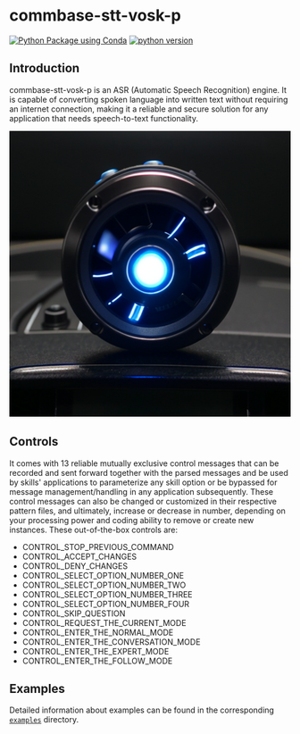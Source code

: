 # commbase-stt-vosk-p

[![Python Package using Conda](https://github.com/mydroidandi/commbase/actions/workflows/python-package-conda.yml/badge.svg)](https://github.com/mydroidandi/commbase/actions/workflows/python-package-conda.yml)
[![python version](https://img.shields.io/badge/python-3.10%20%7C%203.11-blue)](https://img.shields.io/badge/python-3.10%20%7C%203.11-blue)

## Introduction

commbase-stt-vosk-p is an ASR (Automatic Speech Recognition) engine. It is capable of converting spoken language into written text without requiring an internet connection, making it a reliable and secure solution for any application that needs speech-to-text functionality.

<img alt="commbase-stt-vosk-p" src="commbase-stt-vosk-p.jpg?raw=true" width="512" height="512" />

## Controls

It comes with 13 reliable mutually exclusive control messages that can be recorded and sent forward together with the parsed messages and be used by skills' applications to parameterize any skill option or be bypassed for message management/handling in any application subsequently. These control messages can also be changed or customized in their respective pattern files, and ultimately, increase or decrease in number, depending on your processing power and coding ability to remove or create new instances. These out-of-the-box controls are:

* CONTROL_STOP_PREVIOUS_COMMAND
* CONTROL_ACCEPT_CHANGES
* CONTROL_DENY_CHANGES
* CONTROL_SELECT_OPTION_NUMBER_ONE
* CONTROL_SELECT_OPTION_NUMBER_TWO
* CONTROL_SELECT_OPTION_NUMBER_THREE
* CONTROL_SELECT_OPTION_NUMBER_FOUR
* CONTROL_SKIP_QUESTION
* CONTROL_REQUEST_THE_CURRENT_MODE
* CONTROL_ENTER_THE_NORMAL_MODE
* CONTROL_ENTER_THE_CONVERSATION_MODE
* CONTROL_ENTER_THE_EXPERT_MODE
* CONTROL_ENTER_THE_FOLLOW_MODE

## Examples

Detailed information about examples can be found in the corresponding [`examples`](./examples) directory.

